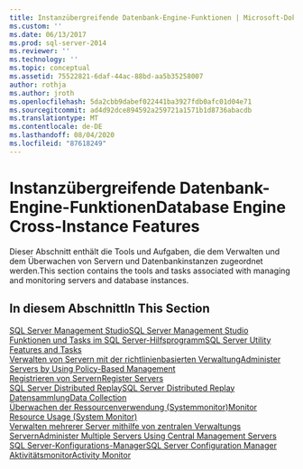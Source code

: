 ```yaml
---
title: Instanzübergreifende Datenbank-Engine-Funktionen | Microsoft-Dokumentation
ms.custom: ''
ms.date: 06/13/2017
ms.prod: sql-server-2014
ms.reviewer: ''
ms.technology: ''
ms.topic: conceptual
ms.assetid: 75522821-6daf-44ac-88bd-aa5b35258007
author: rothja
ms.author: jroth
ms.openlocfilehash: 5da2cbb9dabef022441ba3927fdb0afc01d04e71
ms.sourcegitcommit: ad4d92dce894592a259721a1571b1d8736abacdb
ms.translationtype: MT
ms.contentlocale: de-DE
ms.lasthandoff: 08/04/2020
ms.locfileid: "87618249"
---
```

# <a name="database-engine-cross-instance-features"></a><span data-ttu-id="395c0-102">Instanzübergreifende Datenbank-Engine-Funktionen</span><span class="sxs-lookup"><span data-stu-id="395c0-102">Database Engine Cross-Instance Features</span></span>
  <span data-ttu-id="395c0-103">Dieser Abschnitt enthält die Tools und Aufgaben, die dem Verwalten und dem Überwachen von Servern und Datenbankinstanzen zugeordnet werden.</span><span class="sxs-lookup"><span data-stu-id="395c0-103">This section contains the tools and tasks associated with managing and monitoring servers and database instances.</span></span>  
  
## <a name="in-this-section"></a><span data-ttu-id="395c0-104">In diesem Abschnitt</span><span class="sxs-lookup"><span data-stu-id="395c0-104">In This Section</span></span>  
  
[<span data-ttu-id="395c0-105">SQL Server Management Studio</span><span class="sxs-lookup"><span data-stu-id="395c0-105">SQL Server Management Studio</span></span>](../ssms/sql-server-management-studio-ssms.md)  
[<span data-ttu-id="395c0-106">Funktionen und Tasks im SQL Server-Hilfsprogramm</span><span class="sxs-lookup"><span data-stu-id="395c0-106">SQL Server Utility Features and Tasks</span></span>](../relational-databases/manage/sql-server-utility-features-and-tasks.md)  
[<span data-ttu-id="395c0-107">Verwalten von Servern mit der richtlinienbasierten Verwaltung</span><span class="sxs-lookup"><span data-stu-id="395c0-107">Administer Servers by Using Policy-Based Management</span></span>](../relational-databases/policy-based-management/administer-servers-by-using-policy-based-management.md)  
[<span data-ttu-id="395c0-108">Registrieren von Servern</span><span class="sxs-lookup"><span data-stu-id="395c0-108">Register Servers</span></span>](../ssms/register-servers/register-servers.md)  
[<span data-ttu-id="395c0-109">SQL Server Distributed Replay</span><span class="sxs-lookup"><span data-stu-id="395c0-109">SQL Server Distributed Replay</span></span>](../tools/distributed-replay/sql-server-distributed-replay.md)  
[<span data-ttu-id="395c0-110">Datensammlung</span><span class="sxs-lookup"><span data-stu-id="395c0-110">Data Collection</span></span>](../relational-databases/data-collection/data-collection.md)  
[<span data-ttu-id="395c0-111">Überwachen der Ressourcenverwendung &#40;Systemmonitor&#41;</span><span class="sxs-lookup"><span data-stu-id="395c0-111">Monitor Resource Usage &#40;System Monitor&#41;</span></span>](../relational-databases/performance-monitor/monitor-resource-usage-system-monitor.md)  
[<span data-ttu-id="395c0-112">Verwalten mehrerer Server mithilfe von zentralen Verwaltungs Servern</span><span class="sxs-lookup"><span data-stu-id="395c0-112">Administer Multiple Servers Using Central Management Servers</span></span>](../relational-databases/administer-multiple-servers-using-central-management-servers.md)  
[<span data-ttu-id="395c0-113">SQL Server-Konfigurations-Manager</span><span class="sxs-lookup"><span data-stu-id="395c0-113">SQL Server Configuration Manager</span></span>](../relational-databases/sql-server-configuration-manager.md)  
[<span data-ttu-id="395c0-114">Aktivitätsmonitor</span><span class="sxs-lookup"><span data-stu-id="395c0-114">Activity Monitor</span></span>](../relational-databases/performance-monitor/activity-monitor.md)  
  
  
